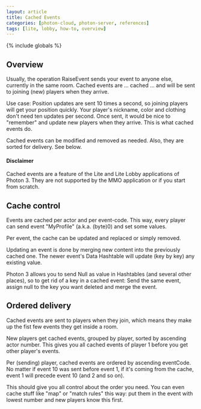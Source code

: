```yaml
---
layout: article
title: Cached Events
categories: [photon-cloud, photon-server, references]
tags: [lite, lobby, how-to, overview]
---
```

{% include globals %}

## Overview

Usually, the operation RaiseEvent sends your event to anyone else,
currently in the same room. Cached events are ... cached ... and will be
sent to joining (new) players when they arrive.

Use case: Position updates are sent 10 times a second, so joining
players will get your position quickly. Your player's nickname, color
and clothing don't need ten updates per second. Once sent, it would be
nice to "remember" and update new players when they arrive. This is what
cached events do.

Cached events can be modified and removed as needed. Also, they are
sorted for delivery. See below.

#### Disclaimer

Cached events are a feature of the Lite and Lite Lobby applications of
Photon 3. They are not supported by the MMO application or if you start
from scratch.

## Cache control

Events are cached per actor and per event-code. This way, every player
can send event "MyProfile" (a.k.a. (byte)0) and set some values.

Per event, the cache can be updated and replaced or simply removed.

Updating an event is done by merging new content into the previously
cached one. The newer event's Data Hashtable will update (key by key)
any existing value.

Photon 3 allows you to send Null as value in Hashtables (and several
other places), so to get rid of a key in a cached event: Send the same
event, assign null to the key you want deleted and merge the event.

## Ordered delivery

Cached events are sent to players when they join, which means they make
up the fist few events they get inside a room.

New players get cached events, grouped by player, sorted by ascending
actor number. This gives you all cached events of player 1 before you
get other player's events.

Per (sending) player, cached events are ordered by ascending eventCode.
No matter if event 10 was sent before event 1, if it's coming from the
cache, event 1 will precede event 10 (and 2 and so on).

This should give you all control about the order you need. You can even
cache stuff like "map" or "match rules" this way: put them in the event
with lowest number and new players know this first.
